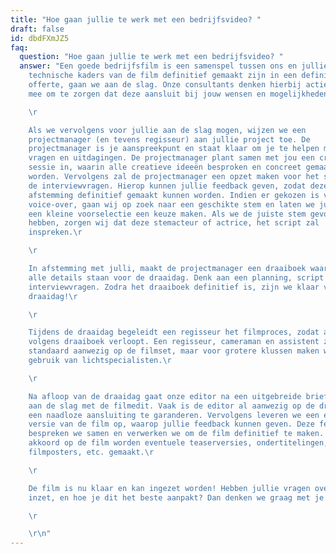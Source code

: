 ```yaml
---
title: "Hoe gaan jullie te werk met een bedrijfsvideo? "
draft: false
id: dbdFXmJZ5
faq:
  question: "Hoe gaan jullie te werk met een bedrijfsvideo? "
  answer: "Een goede bedrijfsfilm is een samenspel tussen ons en jullie. Zodra de
    technische kaders van de film definitief gemaakt zijn in een definitieve
    offerte, gaan we aan de slag. Onze consultants denken hierbij actief met je
    mee om te zorgen dat deze aansluit bij jouw wensen en mogelijkheden.\r

    \r

    Als we vervolgens voor jullie aan de slag mogen, wijzen we een
    projectmanager (en tevens regisseur) aan jullie project toe. De
    projectmanager is je aanspreekpunt en staat klaar om je te helpen met al je
    vragen en uitdagingen. De projectmanager plant samen met jou een creatieve
    sessie in, waarin alle creatieve ideeën besproken en concreet gemaakt
    worden. Vervolgens zal de projectmanager een opzet maken voor het script of
    de interviewvragen. Hierop kunnen jullie feedback geven, zodat deze in
    afstemming definitief gemaakt kunnen worden. Indien er gekozen is voor een
    voice-over, gaan wij op zoek naar een geschikte stem en laten we jullie uit
    een kleine voorselectie een keuze maken. Als we de juiste stem gevonden
    hebben, zorgen wij dat deze stemacteur of actrice, het script zal
    inspreken.\r

    \r

    In afstemming met julli, maakt de projectmanager een draaiboek waarin
    alle details staan voor de draaidag. Denk aan een planning, script en
    interviewvragen. Zodra het draaiboek definitief is, zijn we klaar voor de
    draaidag!\r

    \r

    Tijdens de draaidag begeleidt een regisseur het filmproces, zodat alles
    volgens draaiboek verloopt. Een regisseur, cameraman en assistent zijn
    standaard aanwezig op de filmset, maar voor grotere klussen maken we ook
    gebruik van lichtspecialisten.\r

    \r

    Na afloop van de draaidag gaat onze editor na een uitgebreide briefing
    aan de slag met de filmedit. Vaak is de editor al aanwezig op de draaidag om
    een naadloze aansluiting te garanderen. Vervolgens leveren we een eerste
    versie van de film op, waarop jullie feedback kunnen geven. Deze feedback
    bespreken we samen en verwerken we om de film definitief te maken. Na
    akkoord op de film worden eventuele teaserversies, ondertitelingen,
    filmposters, etc. gemaakt.\r

    \r

    De film is nu klaar en kan ingezet worden! Hebben jullie vragen over de
    inzet, en hoe je dit het beste aanpakt? Dan denken we graag met je mee.\r

    \r

    \r\n"
---
```

